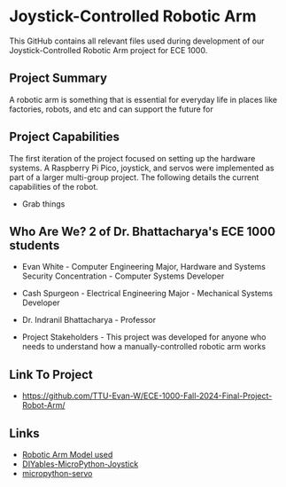 # Joystick-Controlled Robotic Arm
This GitHub contains all relevant files used during development of our Joystick-Controlled Robotic Arm project for ECE 1000.
## Project Summary
A robotic arm is something that is essential for everyday life in places like factories, robots, and etc and can support the future for

## Project Capabilities 
The first iteration of the project focused on setting up the hardware systems. A Raspberry Pi Pico, joystick, and servos were implemented as part of a larger multi-group project. The following details the current capabilities of the robot.

* Grab things

## Who Are We? 2 of Dr. Bhattacharya's ECE 1000 students

* Evan White - Computer Engineering Major, Hardware and Systems Security Concentration - Computer Systems Developer
* Cash Spurgeon - Electrical Engineering Major - Mechanical Systems Developer

* Dr. Indranil Bhattacharya - Professor

* Project Stakeholders - This project was developed for anyone who needs to understand how a manually-controlled robotic arm works

## Link To Project
* https://github.com/TTU-Evan-W/ECE-1000-Fall-2024-Final-Project-Robot-Arm/

## Links
* [Robotic Arm Model used](https://www.thingiverse.com/thing:34829)
* [DIYables-MicroPython-Joystick](https://pypi.org/project/DIYables-MicroPython-Joystick/)
* [micropython-servo](https://pypi.org/project/micropython-servo/)

